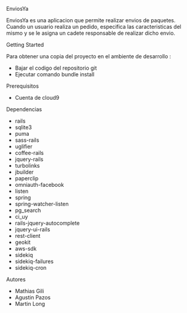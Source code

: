 EnviosYa

EnviosYa es una aplicacion que permite realizar envios de paquetes. Cuando un usuario realiza un pedido, especifica las caracteristicas del mismo y se le asigna un cadete responsable de realizar dicho envio.

Getting Started

Para obtener una copia del proyecto en el ambiente de desarrollo :
- Bajar el codigo del repositorio git
- Ejecutar comando bundle install 

Prerequisitos
- Cuenta de cloud9

Dependencias
- rails
- sqlite3
- puma
- sass-rails
- uglifier
- coffee-rails
- jquery-rails
- turbolinks
- jbuilder
- paperclip
- omniauth-facebook
- listen
- spring
- spring-watcher-listen
- pg_search
- ci_uy
- rails-jquery-autocomplete
- jquery-ui-rails
- rest-client
- geokit
- aws-sdk
- sidekiq
- sidekiq-failures
- sidekiq-cron

Autores
- Mathias Gili
- Agustin Pazos
- Martin Long
